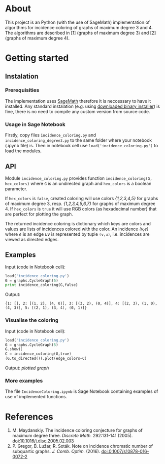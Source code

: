# About

This project is an Python (with the use of SageMath) implementation of algorithms for incidence coloring of graphs of maximum degree 3 and 4.
The algorithms are described in [1] (graphs of maximum degree 3) and [2] (graphs of maximum degree 4).

# Getting started

## Instalation

### Prerequisities
The implementation uses [SageMath](http://www.sagemath.org) therefore it is neccessary to have it installed.
Any standard instalation (e.g. using [downloaded binary installer](http://www.sagemath.org/download.html)) is fine, 
there is no need to compile any custom version from source code.

### Usage in Sage Notebook
Firstly, copy files `incidence_coloring.py` and `incidence_coloring_degree3.py` to the same folder where your notebook (.ipynb file) is.
Then in notebook cell use `load('incidence_coloring.py')` to load the modules.


## API

Module `incidence_coloring.py` provides function `incidence_coloring(G, hex_colors)` where `G` is an undirected graph and 
``hex_colors`` is a boolean parameter. 

If `hex_colors` is `false`, created coloring will use colors _{1,2,3,4,5}_ for graphs of maximum degree 3, resp. _{1,2,3,4,5,6,7}_ for graphs of maximum degree 4. 
If `hex_colors` is `true` it will use RGB colors (as hexadecimal number) that are perfect for plotting the graph.

The returned incidence coloring is dictionary which keys are colors and values are lists of incidences colored with the color.
An incidence _(v,e)_ where _e_ is an edge _uv_ is represented by tuple `(v,u)`, i.e. incidences are viewed as directed edges. 

## Examples

Input (code in Notebook cell):
```python
load('incidence_coloring.py')
G = graphs.CycleGraph(5)
print incidence_coloring(G,false)
```

Output:
```
{1: [], 2: [(1, 2), (4, 0)], 3: [(3, 2), (0, 4)], 4: [(2, 3), (1, 0), (4, 3)], 5: [(2, 1), (3, 4), (0, 1)]}
```

### Visualise the coloring

Input (code in Notebook cell):
```python
load('incidence_coloring.py')
G = graphs.CycleGraph(5)
G.show()
C = incidence_coloring(G,true)
(G.to_directed()).plot(edge_colors=C)
```

Output:
*plotted graph*

### More examples
The file `IncidenceColoring.ipynb` is Sage Notebook containing examples of use of implemented functions.

# References
1. M. Maydanskiy. The incidence coloring conjecture for graphs of maximum degree three. *Discrete Math.* 292:131-141 (2005). [doi:10.1016/j.disc.2005.02.003](http://dx.doi.org/10.1016/j.disc.2005.02.003)
2. P. Gregor, B. Lužar, R. Soták. Note on incidence chromatic number of subquartic graphs. *J. Comb. Optim.* (2016). [doi:0.1007/s10878-016-0072-2](http://dx.doi.org/10.1007/s10878-016-0072-2)
